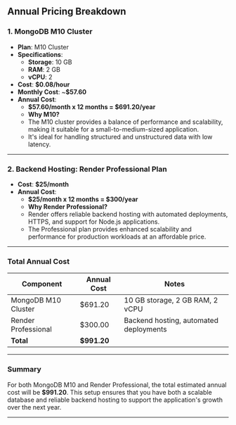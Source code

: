 ## **Annual Pricing Breakdown**

### **1. MongoDB M10 Cluster**
- **Plan**: M10 Cluster
- **Specifications**:
  - **Storage**: 10 GB
  - **RAM**: 2 GB
  - **vCPU**: 2
- **Cost**: **$0.08/hour**
- **Monthly Cost**: ~**$57.60**
- **Annual Cost**: 
  - **$57.60/month x 12 months = $691.20/year**
  - **Why M10?**
  - The M10 cluster provides a balance of performance and scalability, making it suitable for a small-to-medium-sized application.
  - It's ideal for handling structured and unstructured data with low latency.

---

### **2. Backend Hosting: Render Professional Plan**
- **Cost**: **$25/month**
- **Annual Cost**:
  - **$25/month x 12 months = $300/year**
  - **Why Render Professional?**
  - Render offers reliable backend hosting with automated deployments, HTTPS, and support for Node.js applications.
  - The Professional plan provides enhanced scalability and performance for production workloads at an affordable price.

---

### **Total Annual Cost**
| Component           | Annual Cost   | Notes                                     |
|---------------------|---------------|-------------------------------------------|
| MongoDB M10 Cluster | $691.20       | 10 GB storage, 2 GB RAM, 2 vCPU           |
| Render Professional | $300.00       | Backend hosting, automated deployments    |
| **Total**           | **$991.20**   |                                           |

---

### **Summary**
For both MongoDB M10 and Render Professional, the total estimated annual cost will be **$991.20**. This setup ensures that you have both a scalable database and reliable backend hosting to support the application's growth over the next year.

---


